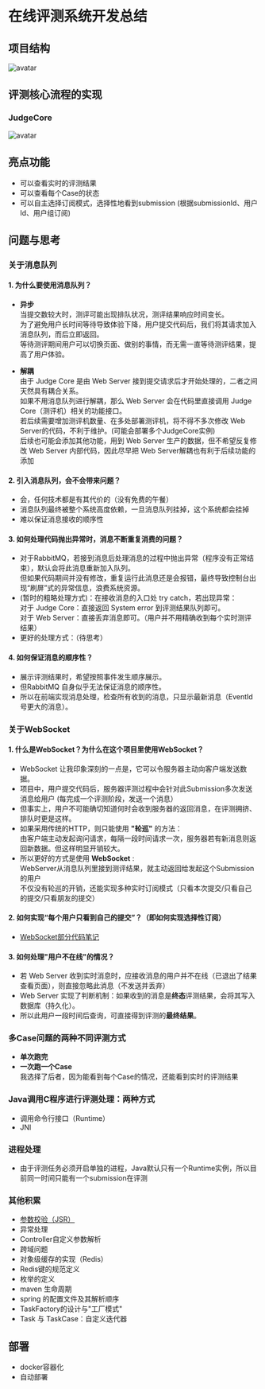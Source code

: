# **在线评测系统开发总结**

## **项目结构**

![avatar](../../blog_github/online_judge_project/picture/structure.png)

## **评测核心流程的实现**

### JudgeCore  
![avatar](../../blog_github/online_judge_project/picture/judgecore.png)


## **亮点功能**

- 可以查看实时的评测结果
- 可以查看每个Case的状态
- 可以自主选择订阅模式，选择性地看到submission
(根据submissionId、用户Id、用户组订阅)

## **问题与思考**

### **关于消息队列**

#### 1. 为什么要使用消息队列？ 
- **异步**   
    当提交数较大时，测评可能出现排队状况，测评结果响应时间变长。  
    为了避免用户长时间等待导致体验下降，用户提交代码后，我们将其请求加入消息队列，而后立即返回。  
    等待测评期间用户可以切换页面、做别的事情，而无需一直等待测评结果，提高了用户体验。 

- **解耦**  
    由于 Judge Core 是由 Web Server 接到提交请求后才开始处理的，二者之间天然具有耦合关系。  
    如果不用消息队列进行解耦，那么 Web Server 会在代码里直接调用 Judge Core（测评机）相关的功能接口。  
    若后续需要增加测评机数量、在多处部署测评机，将不得不多次修改 Web Server的代码，不利于维护。(可能会部署多个JudgeCore实例)  
    后续也可能会添加其他功能，用到 Web Server 生产的数据，但不希望反复修改 Web Server 内部代码，因此尽早把 Web Server解耦也有利于后续功能的添加

#### 2. 引入消息队列，会不会带来问题？  
- 会，任何技术都是有其代价的（没有免费的午餐）
- 消息队列最终被整个系统高度依赖，一旦消息队列挂掉，这个系统都会挂掉
- 难以保证消息接收的顺序性


#### 3. 如何处理代码抛出异常时，消息不断重复消费的问题？
- 对于RabbitMQ，若接到消息后处理消息的过程中抛出异常（程序没有正常结束），默认会将此消息重新加入队列。  
  但如果代码期间并没有修改，重复运行此消息还是会报错，最终导致控制台出现“刷屏”式的异常信息，浪费系统资源。
- (暂时的粗略处理方式)：在接收消息的入口处 try catch，若出现异常：  
  对于 Judge Core：直接返回 System error 到评测结果队列即可。  
  对于 Web Server：直接丢弃消息即可。（用户并不用精确收到每个实时测评结果）
- 更好的处理方式：（待思考）
   
#### 4. 如何保证消息的顺序性？
- 展示评测结果时，希望按照事件发生顺序展示。
- 但RabbitMQ 自身似乎无法保证消息的顺序性。
- 所以在前端实现消息处理，检查所有收到的消息，只显示最新消息（EventId号更大的消息）。


### **关于WebSocket**

#### 1. 什么是WebSocket？为什么在这个项目里使用WebSocket？
- WebSocket 让我印象深刻的一点是，它可以令服务器主动向客户端发送数据。
- 项目中，用户提交代码后，服务器评测过程中会针对此Submission多次发送消息给用户  (每完成一个评测阶段，发送一个消息）
- 但事实上，用户不可能确切知道何时会收到服务器的返回消息，在评测拥挤、排队时更是这样。
- 如果采用传统的HTTP，则只能使用 **"轮巡"** 的方法：  
  由客户端主动发起询问请求，每隔一段时间请求一次，服务器若有新消息则返回新数据。但这样明显开销较大。
- 所以更好的方式是使用 **WebSocket** :   
  WebServer从消息队列里接到测评结果，就主动返回给发起这个Submission的用户  
  不仅没有轮巡的开销，还能实现多种实时订阅模式（只看本次提交/只看自己的提交/只看朋友的提交）

#### 2. 如何实现“每个用户只看到自己的提交”？（即如何实现选择性订阅）
- [WebSocket部分代码笔记](../../blog_github/online_judge_project/others/WebSocket.md)

#### 3. 如何处理"用户不在线"的情况？
- 若 Web Server 收到实时消息时，应接收消息的用户并不在线（已退出了结果查看页面），则直接忽略此消息（不发送并丢弃）
- Web Server 实现了判断机制：如果收到的消息是**终态**评测结果，会将其写入数据库（持久化）。
- 所以此用户一段时间后查询，可直接得到评测的**最终结果**。

### **多Case问题的两种不同评测方式**

- **单次跑完** 
- **一次跑一个Case**  
    我选择了后者，因为能看到每个Case的情况，还能看到实时的评测结果


### **Java调用C程序进行评测处理：两种方式**
- 调用命令行接口（Runtime）
- JNI

### **进程处理**
- 由于评测任务必须开启单独的进程，Java默认只有一个Runtime实例，所以目前同一时间只能有一个submission在评测

### **其他积累** 
- [参数校验（JSR）](../../blog_github/online_judge_project/others/JSR.md)
- 异常处理
- Controller自定义参数解析
- 跨域问题
- 对象级缓存的实现（Redis）
- Redis键的规范定义
- 枚举的定义
- maven 生命周期
- spring 的配置文件及其解析顺序
- TaskFactory的设计与"工厂模式"
- Task 与 TaskCase：自定义迭代器

## **部署**
- docker容器化
- 自动部署

